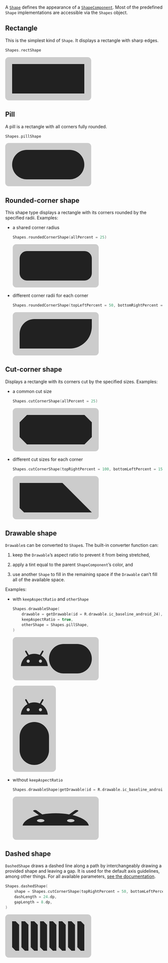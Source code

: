 A [`Shape`](https://github.com/patrykandpatryk/vico/blob/master/vico/core/src/main/java/com/patrykandpatryk/vico/core/component/shape/Shape.kt) defines the appearance of a [`ShapeComponent`](https://github.com/patrykandpatryk/vico/blob/master/vico/core/src/main/java/com/patrykandpatryk/vico/core/component/shape/ShapeComponent.kt).  Most of the predefined `Shape` implementations are accessible via the `Shapes` object.

## Rectangle

This is the simplest kind of `Shape`. It displays a rectangle with sharp edges.

```kotlin
Shapes.rectShape
```

![](../images/rectangle.png)

## Pill

A pill is a rectangle with all corners fully rounded.

```kotlin
Shapes.pillShape
```

![](../images/pill.png)

## Rounded-corner shape

This shape type displays a rectangle with its corners rounded by the specified radii. Examples:

- a shared corner radius

    ```kotlin
    Shapes.roundedCornerShape(allPercent = 25)
    ```

    ![](../images/rounded-corner-shape-shared-radius.png)

- different corner radii for each corner

    ```kotlin
    Shapes.roundedCornerShape(topLeftPercent = 50, bottomRightPercent = 75)
    ```

    ![](../images/rounded-corner-shape-different-radii.png)

## Cut-corner shape

Displays a rectangle with its corners cut by the specified sizes. Examples:

- a common cut size

    ```kotlin
    Shapes.cutCornerShape(allPercent = 25)
    ```

    ![](../images/cut-corner-shape-shared-size.png)

- different cut sizes for each corner

    ```kotlin
    Shapes.cutCornerShape(topRightPercent = 100, bottomLeftPercent = 15)
    ```

    ![](../images/cut-corner-shape-different-sizes.png)

## Drawable shape

`Drawable`s can be converted to `Shape`s. The built-in converter function can:

1. keep the `Drawable`’s aspect ratio to prevent it from being stretched,

2. apply a tint equal to the parent `ShapeComponent`’s color, and

3. use another `Shape` to fill in the remaining space if the `Drawable` can’t fill all of the available space.

Examples:

- with `keepAspectRatio` and `otherShape`

    ```kotlin
    Shapes.drawableShape(
        drawable = getDrawable(id = R.drawable.ic_baseline_android_24),
        keepAspectRatio = true,
        otherShape = Shapes.pillShape,
    )
    ```

    ![](../images/drawable-shape-horizontal.png)

    ![](../images/drawable-shape-vertical.png)

- without `keepAspectRatio`

    ```kotlin
    Shapes.drawableShape(getDrawable(id = R.drawable.ic_baseline_android_24))
    ```

    ![](../images/drawable-shape-stretched.png)

## Dashed shape

`DashedShape` draws a dashed line along a path by interchangeably drawing a provided shape and leaving a gap. It is used for the default axis guidelines, among other things. For all available parameters, [see the documentation](https://patrykandpatryk.com/vico/api/vico/core/com.patrykandpatryk.vico.core.component.shape/-dashed-shape/?query=class%20DashedShape(shape:%20Shape,%20dashLengthDp:%20Float,%20gapLengthDp:%20Float,%20fitStrategy:%20DashedShape.FitStrategy)%20:%20Shape).

```kotlin
Shapes.dashedShape(
    shape = Shapes.cutCornerShape(topRightPercent = 50, bottomLeftPercent = 50),
    dashLength = 24.dp,
    gapLength = 8.dp,
)
```
![](../images/dashed-shape.png)
